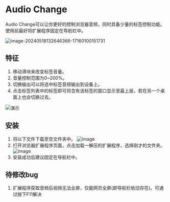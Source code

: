 # Audio Change

Audio Change可以让你更好的控制浏览器音频，同时具备少量的标签控制功能。使用前最好将扩展程序固定在导航栏中。

![image-20240518132646366-17160100151731](https://github.com/YiMlT/Audio-Change/assets/96478081/c8b045f6-ac7f-4cc6-b8ec-3dbdb45e7139)

## 特征

1. 移动滑块来改变标签音量。
2. 音量控制范围为0~200%。
3. 切换输出可以将选中标签音频输出到设备上。
4. 点击标签列表中的标签即可将含有该标签的窗口显示至最上层，若在另一个桌面上也会切换过去。

![演示](https://github.com/YiMlT/Audio-Change/assets/96478081/640b163f-37e1-4d1a-b8a9-2b4d9b6234b5)

## 安装
1. 将以下文件下载至空文件夹中。
![image](https://github.com/YiMlT/Audio-Change/assets/96478081/3802bc0e-b715-4829-89c0-4a3b229f863e)
2. 打开浏览器扩展程序页面，点击加载一解压的扩展程序，选择刚才的文件夹。
![image](https://github.com/YiMlT/Audio-Change/assets/96478081/0821d103-8857-4b5f-a6d0-45aac2591b98)
3. 安装成功后建议固定在导航栏中。

## 待修改bug

1. 扩展程序获取音频后视频无法全屏，仅能网页全屏(即导航栏依旧存在)。可通过按下F11解决
